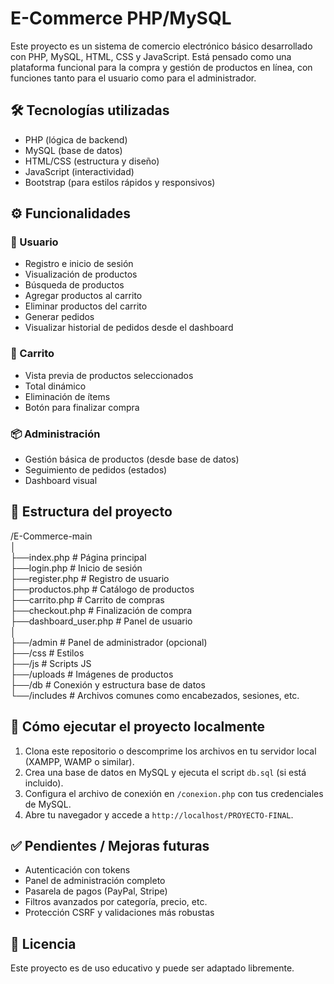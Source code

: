 # E-Commerce PHP/MySQL

Este proyecto es un sistema de comercio electrónico básico desarrollado con PHP, MySQL, HTML, CSS y JavaScript. Está pensado como una plataforma funcional para la compra y gestión de productos en línea, con funciones tanto para el usuario como para el administrador.

## 🛠️ Tecnologías utilizadas

- PHP (lógica de backend)
- MySQL (base de datos)
- HTML/CSS (estructura y diseño)
- JavaScript (interactividad)
- Bootstrap (para estilos rápidos y responsivos)

## ⚙️ Funcionalidades

### 👤 Usuario
- Registro e inicio de sesión
- Visualización de productos
- Búsqueda de productos
- Agregar productos al carrito
- Eliminar productos del carrito
- Generar pedidos
- Visualizar historial de pedidos desde el dashboard

### 🛒 Carrito
- Vista previa de productos seleccionados
- Total dinámico
- Eliminación de ítems
- Botón para finalizar compra

### 📦 Administración
- Gestión básica de productos (desde base de datos)
- Seguimiento de pedidos (estados)
- Dashboard visual

## 📁 Estructura del proyecto
/E-Commerce-main <br>
│ <br> 
├──index.php # Página principal <br>
├──login.php # Inicio de sesión <br>
├──register.php # Registro de usuario <br>
├──productos.php # Catálogo de productos <br>
├──carrito.php # Carrito de compras <br>
├──checkout.php # Finalización de compra <br>
├──dashboard_user.php # Panel de usuario <br>
│ <br>
├──/admin # Panel de administrador (opcional) <br>
├──/css # Estilos <br>
├──/js # Scripts JS <br>
├──/uploads # Imágenes de productos <br>
├──/db # Conexión y estructura base de datos <br>
└──/includes # Archivos comunes como encabezados, sesiones, etc. <br>




## 🧪 Cómo ejecutar el proyecto localmente

1. Clona este repositorio o descomprime los archivos en tu servidor local (XAMPP, WAMP o similar).
2. Crea una base de datos en MySQL y ejecuta el script `db.sql` (si está incluido).
3. Configura el archivo de conexión en `/conexion.php` con tus credenciales de MySQL.
4. Abre tu navegador y accede a `http://localhost/PROYECTO-FINAL`.

## ✅ Pendientes / Mejoras futuras

- Autenticación con tokens
- Panel de administración completo
- Pasarela de pagos (PayPal, Stripe)
- Filtros avanzados por categoría, precio, etc.
- Protección CSRF y validaciones más robustas

## 📄 Licencia

Este proyecto es de uso educativo y puede ser adaptado libremente.
